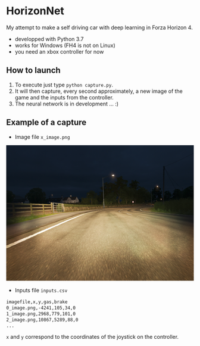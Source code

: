 # HorizonNet
My attempt to make a self driving car with deep learning in Forza Horizon 4.
 - developped with Python 3.7
 - works for Windows (FH4 is not on Linux)
 - you need an xbox controller for now

## How to launch
1. To execute just type `python capture.py`.
2. It will then capture, every second approximately, a new image of the game and the inputs from the controller.
3. The neural network is in development ... :)

## Example of a capture
 - Image file `x_image.png`

![Screen capture of FH4](data/9_image.png)

 - Inputs file `inputs.csv` 

```
imagefile,x,y,gas,brake
0_image.png,-4241,105,34,0
1_image.png,2968,779,101,0
2_image.png,10867,5289,88,0
...
```

`x` and `y` correspond to the coordinates of the joystick on the controller.
